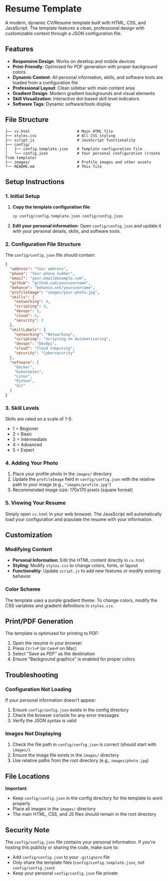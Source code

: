# Resume Template

A modern, dynamic CV/Resume template built with HTML, CSS, and JavaScript. The template features a clean, professional design with customizable content through a JSON configuration file.

## Features

- **Responsive Design**: Works on desktop and mobile devices
- **Print-Friendly**: Optimized for PDF generation with proper background colors
- **Dynamic Content**: All personal information, skills, and software tools are loaded from a configuration file
- **Professional Layout**: Clean sidebar with main content area
- **Gradient Design**: Modern gradient backgrounds and visual elements
- **Skill Visualization**: Interactive dot-based skill level indicators
- **Software Tags**: Dynamic software/tools display

## File Structure

```
├── cv.html                     # Main HTML file
├── styles.css                  # All CSS styling
├── script.js                   # JavaScript functionality
├── config/
│   ├── config.template.json    # Template configuration file
│   └── config.json             # Your personal configuration (create from template)
├── images/                     # Profile images and other assets
└── README.md                   # This file
```

## Setup Instructions

### 1. Initial Setup

1. **Copy the template configuration file**:
   ```bash
   cp config/config.template.json config/config.json
   ```

2. **Edit your personal information**:
   Open `config/config.json` and update it with your personal details, skills, and software tools.

### 2. Configuration File Structure

The `config/config.json` file should contain:

```json
{
  "address": "Your address",
  "phone": "Your phone number",
  "email": "your.email@example.com",
  "github": "github.com/yourusername",
  "behance": "behance.net/yourusername",
  "profileImage": "images/your-photo.jpg",
  "skills": {
    "networking": 4,
    "scripting": 4,
    "devops": 5,
    "cloud": 4,
    "security": 3
  },
  "skillLabels": {
    "networking": "Networking",
    "scripting": "Scripting en Automatisering",
    "devops": "DevOps",
    "cloud": "Cloud Computing",
    "security": "Cybersecurity"
  },
  "software": [
    "Docker",
    "Kubernetes",
    "Linux",
    "Python",
    "Git"
  ]
}
```

### 3. Skill Levels

Skills are rated on a scale of 1-5:
- 1 = Beginner
- 2 = Basic
- 3 = Intermediate
- 4 = Advanced
- 5 = Expert

### 4. Adding Your Photo

1. Place your profile photo in the `images/` directory
2. Update the `profileImage` field in `config/config.json` with the relative path to your image (e.g., `"images/profile.jpg"`)
3. Recommended image size: 170x170 pixels (square format)

### 5. Viewing Your Resume

Simply open `cv.html` in your web browser. The JavaScript will automatically load your configuration and populate the resume with your information.

## Customization

### Modifying Content

- **Personal Information**: Edit the HTML content directly in `cv.html`
- **Styling**: Modify `styles.css` to change colors, fonts, or layout
- **Functionality**: Update `script.js` to add new features or modify existing behavior

### Color Scheme

The template uses a purple gradient theme. To change colors, modify the CSS variables and gradient definitions in `styles.css`.

## Print/PDF Generation

The template is optimized for printing to PDF:
1. Open the resume in your browser
2. Press `Ctrl+P` (or `Cmd+P` on Mac)
3. Select "Save as PDF" as the destination
4. Ensure "Background graphics" is enabled for proper colors

## Troubleshooting

### Configuration Not Loading

If your personal information doesn't appear:
1. Ensure `config/config.json` exists in the config directory
2. Check the browser console for any error messages
3. Verify the JSON syntax is valid

### Images Not Displaying

1. Check the file path in `config/config.json` is correct (should start with `images/`)
2. Ensure the image file exists in the `images/` directory
3. Use relative paths from the root directory (e.g., `images/photo.jpg`)

## File Locations

**Important**: 
- Keep `config/config.json` in the config directory for the template to work properly
- Place all images in the `images/` directory
- The main HTML, CSS, and JS files should remain in the root directory

## Security Note

The `config/config.json` file contains your personal information. If you're hosting this publicly or sharing the code, make sure to:
- Add `config/config.json` to your `.gitignore` file
- Only share the template files (`config/config.template.json`, not `config/config.json`)
- Keep your personal `config/config.json` file private